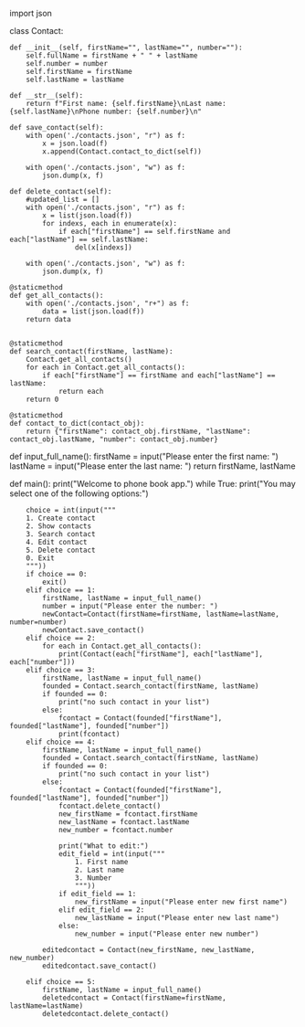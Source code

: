 

import json


class Contact:

    def __init__(self, firstName="", lastName="", number=""):
        self.fullName = firstName + " " + lastName
        self.number = number
        self.firstName = firstName
        self.lastName = lastName

    def __str__(self):
        return f"First name: {self.firstName}\nLast name: {self.lastName}\nPhone number: {self.number}\n"

    def save_contact(self):
        with open('./contacts.json', "r") as f:
            x = json.load(f)
            x.append(Contact.contact_to_dict(self))

        with open('./contacts.json', "w") as f:
            json.dump(x, f)

    def delete_contact(self):
        #updated_list = []
        with open('./contacts.json', "r") as f:
            x = list(json.load(f))
            for indexs, each in enumerate(x):
                if each["firstName"] == self.firstName and each["lastName"] == self.lastName:
                    del(x[indexs])

        with open('./contacts.json', "w") as f:
            json.dump(x, f)

    @staticmethod
    def get_all_contacts():
        with open('./contacts.json', "r+") as f:
            data = list(json.load(f))
        return data


    @staticmethod
    def search_contact(firstName, lastName):
        Contact.get_all_contacts()
        for each in Contact.get_all_contacts():
            if each["firstName"] == firstName and each["lastName"] == lastName:
                return each
        return 0

    @staticmethod
    def contact_to_dict(contact_obj):
        return {"firstName": contact_obj.firstName, "lastName": contact_obj.lastName, "number": contact_obj.number}


def input_full_name():
    firstName = input("Please enter the first name: ")
    lastName = input("Please enter the last name: ")
    return firstName, lastName

def main():
    print("Welcome to phone book app.")
    while True:
        print("You may select one of the following options:")

        choice = int(input("""
        1. Create contact
        2. Show contacts
        3. Search contact
        4. Edit contact
        5. Delete contact
        0. Exit
        """))
        if choice == 0:
            exit()
        elif choice == 1:
            firstName, lastName = input_full_name()
            number = input("Please enter the number: ")
            newContact=Contact(firstName=firstName, lastName=lastName, number=number)
            newContact.save_contact()
        elif choice == 2:
            for each in Contact.get_all_contacts():
                print(Contact(each["firstName"], each["lastName"], each["number"]))
        elif choice == 3:
            firstName, lastName = input_full_name()
            founded = Contact.search_contact(firstName, lastName)
            if founded == 0:
                print("no such contact in your list")
            else:
                fcontact = Contact(founded["firstName"], founded["lastName"], founded["number"])
                print(fcontact)
        elif choice == 4:
            firstName, lastName = input_full_name()
            founded = Contact.search_contact(firstName, lastName)
            if founded == 0:
                print("no such contact in your list")
            else:
                fcontact = Contact(founded["firstName"], founded["lastName"], founded["number"])
                fcontact.delete_contact()
                new_firstName = fcontact.firstName
                new_lastName = fcontact.lastName
                new_number = fcontact.number

                print("What to edit:")
                edit_field = int(input("""
                    1. First name
                    2. Last name
                    3. Number
                    """))
                if edit_field == 1:
                    new_firstName = input("Please enter new first name")
                elif edit_field == 2:
                    new_lastName = input("Please enter new last name")
                else:
                    new_number = input("Please enter new number")

            editedcontact = Contact(new_firstName, new_lastName, new_number)
            editedcontact.save_contact()

        elif choice == 5:
            firstName, lastName = input_full_name()
            deletedcontact = Contact(firstName=firstName, lastName=lastName)
            deletedcontact.delete_contact()

